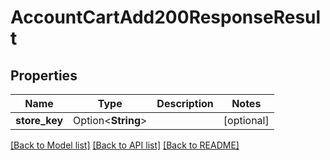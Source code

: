 # AccountCartAdd200ResponseResult

## Properties

Name | Type | Description | Notes
------------ | ------------- | ------------- | -------------
**store_key** | Option<**String**> |  | [optional]

[[Back to Model list]](../README.md#documentation-for-models) [[Back to API list]](../README.md#documentation-for-api-endpoints) [[Back to README]](../README.md)


